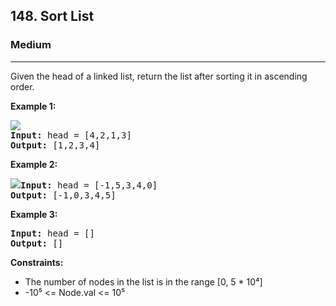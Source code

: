 <h2>148. Sort List</h2>
<h3>Medium</h3>
<hr>
<div>
<p>Given the head of a linked list, return the list after sorting it in ascending order.</p>

<p><b>Example 1: </b></p>
<pre>
<img src="https://assets.leetcode.com/uploads/2020/09/14/sort_list_1.jpg">
<strong>Input:</strong> head = [4,2,1,3]
<strong>Output:</strong> [1,2,3,4]
</pre>

<p><b>Example 2: </b></p>
<pre>
<img src="https://assets.leetcode.com/uploads/2020/09/14/sort_list_2.jpg"><strong>Input:</strong> head = [-1,5,3,4,0]
<strong>Output:</strong> [-1,0,3,4,5]
</pre>

<p><b>Example 3: </b></p>
<pre><strong>Input:</strong> head = []
<strong>Output:</strong> []
</pre>

<p><b>Constraints:</b></p>
<ul> 
    <li>The number of nodes in the list is in the range [0, 5 * 10⁴]</li>
    <li>-10⁵ <= Node.val <= 10⁵</li>
</ul>
</div>
